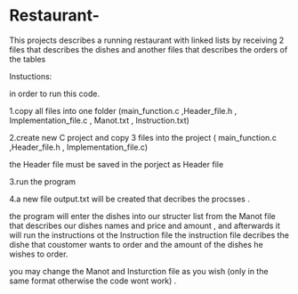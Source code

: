 # Restaurant-

This projects describes a running restaurant with linked lists by receiving 2 files that describes the dishes and another files that describes the orders of the tables

Instuctions:

in order to run this code.

1.copy all files into one folder (main_function.c ,Header_file.h , Implementation_file.c , Manot.txt , Instruction.txt)

2.create new C project and copy 3 files into the project (  main_function.c ,Header_file.h , Implementation_file.c)

the Header file must be saved in the porject as Header file

3.run the program

4.a new file output.txt will be created that decribes the procsses .

the program will enter the dishes into our structer list from the Manot file that describes our dishes names and price and amount , and afterwards it will run the instructions ot the Instruction file 
the instruction file decribes the dishe that coustomer wants to order and the amount of the dishes he wishes to order. 

you may change the Manot and Insturction file as you wish (only in the same format otherwise the code wont work) .
